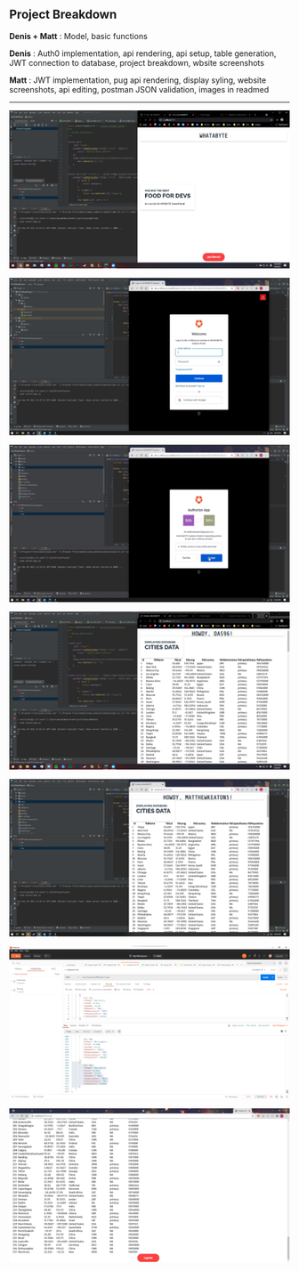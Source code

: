 ## Project Breakdown
**Denis + Matt** : Model, basic functions

**Denis** : Auth0 implementation, api rendering, api setup, table generation, JWT connection to database, project breakdown, wbsite screenshots

**Matt** : JWT implementation, pug api rendering, display syling, website screenshots, api editing, postman JSON validation, images in readmed

---
![Home](/img/Home.png)

![Signup](/img/Signup.png)

![Authorization](/img/Authorization.png)

![DenisDB](/img/DatabaseDenis.png)

![MattDb](/img/DatabaseMatt.png)

![Add to DB](/img/AddToDB.png)

![Updated](/img/DatabaseUpdated.png)
